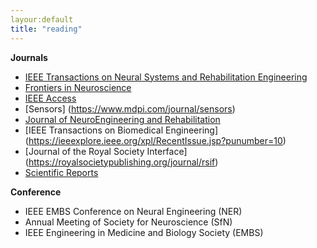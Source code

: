 ```yaml
---
layour:default
title: "reading"
---
```

**Journals**
- [IEEE Transactions on Neural Systems and Rehabilitation Engineering](https://ieeexplore.ieee.org/xpl/RecentIssue.jsp?punumber=7333)
- [Frontiers in Neuroscience](https://www.frontiersin.org/journals/neuroscience)
- [IEEE Access](https://ieeexplore.ieee.org/xpl/RecentIssue.jsp?punumber=6287639)
- [Sensors] (https://www.mdpi.com/journal/sensors)
- [Journal of NeuroEngineering and Rehabilitation](https://jneuroengrehab.biomedcentral.com/)
- [IEEE Transactions on Biomedical Engineering] (https://ieeexplore.ieee.org/xpl/RecentIssue.jsp?punumber=10)
- [Journal of the Royal Society Interface] (https://royalsocietypublishing.org/journal/rsif)
- [Scientific Reports](https://www.nature.com/srep/)

**Conference**
- IEEE EMBS Conference on Neural Engineering (NER)
- Annual Meeting of Society for Neuroscience (SfN)
- IEEE Engineering in Medicine and Biology Society (EMBS)
